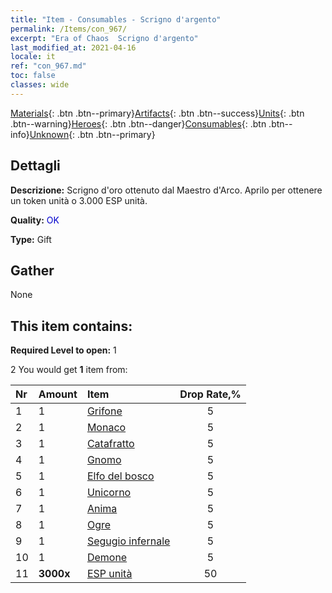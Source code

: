 ```yaml
---
title: "Item - Consumables - Scrigno d'argento"
permalink: /Items/con_967/
excerpt: "Era of Chaos  Scrigno d'argento"
last_modified_at: 2021-04-16
locale: it
ref: "con_967.md"
toc: false
classes: wide
---
```

 [Materials](/it/Items/){: .btn .btn--primary}[Artifacts](/it/Items/Artifacts/){: .btn .btn--success}[Units](/it/Items/Units/){: .btn .btn--warning}[Heroes](/it/Items/Heroes/){: .btn .btn--danger}[Consumables](/it/Items/Consumables/){: .btn .btn--info}[Unknown](/it/Items/Unknown/){: .btn .btn--primary}

## Dettagli
 **Descrizione:** Scrigno d'oro ottenuto dal Maestro d'Arco. Aprilo per ottenere un token unità o 3.000 ESP unità.

 **Quality:** <span style="color: #0000CD">OK</span>

 **Type:** Gift

## Gather

  None

## This item contains:

 **Required Level to open:** 1

 2 You would get **1** item  from:

  | Nr | Amount |     Item    | Drop Rate,% |
  |:---|:-------|:------------|:---------:|
  | 1 | 1 | [Grifone](/it/Items/unt_192/) | 5 | 
  | 2 | 1 | [Monaco](/it/Items/unt_194/) | 5 | 
  | 3 | 1 | [Catafratto](/it/Items/unt_195/) | 5 | 
  | 4 | 1 | [Gnomo](/it/Items/unt_200/) | 5 | 
  | 5 | 1 | [Elfo del bosco](/it/Items/unt_201/) | 5 | 
  | 6 | 1 | [Unicorno](/it/Items/unt_204/) | 5 | 
  | 7 | 1 | [Anima](/it/Items/unt_210/) | 5 | 
  | 8 | 1 | [Ogre](/it/Items/unt_220/) | 5 | 
  | 9 | 1 | [Segugio infernale](/it/Items/unt_228/) | 5 | 
  | 10 | 1 | [Demone](/it/Items/unt_229/) | 5 | 
  | 11 |  **3000x** | [ESP unità](/it/Items/con_902/) | 50 | 
